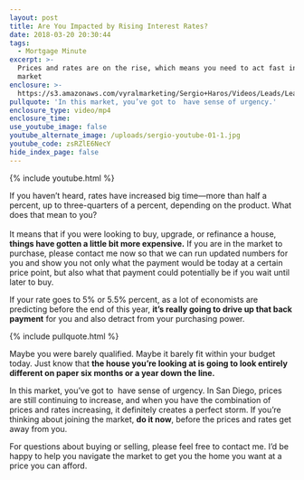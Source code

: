 ```yaml
---
layout: post
title: Are You Impacted by Rising Interest Rates?
date: 2018-03-20 20:30:44
tags:
  - Mortgage Minute
excerpt: >-
  Prices and rates are on the rise, which means you need to act fast in this
  market
enclosure: >-
  https://s3.amazonaws.com/vyralmarketing/Sergio+Haros/Videos/Leads/Leads+-+Are+You+Impacted+By+Rising+Interest+Rates%253F+-San+Diego+Mortgage.mp4
pullquote: 'In this market, you’ve got to  have sense of urgency.'
enclosure_type: video/mp4
enclosure_time:
use_youtube_image: false
youtube_alternate_image: /uploads/sergio-youtube-01-1.jpg
youtube_code: zsRZlE6NecY
hide_index_page: false
---
```


{% include youtube.html %}

If you haven’t heard, rates have increased big time—more than half a percent, up to three-quarters of a percent, depending on the product. What does that mean to you?<br><br>It means that if you were looking to buy, upgrade, or refinance a house, **things have gotten a little bit more expensive.** If you are in the market to purchase, please contact me now so that we can run updated numbers for you and show you not only what the payment would be today at a certain price point, but also what that payment could potentially be if you wait until later to buy.

If your rate goes to 5% or 5.5% percent, as a lot of economists are predicting before the end of this year, **it’s really going to drive up that back payment** for you and also detract from your purchasing power.

{% include pullquote.html %}

Maybe you were barely qualified. Maybe it barely fit within your budget today. Just know that **the house you’re looking at is going to look entirely different on paper six months or a year down the line.**

In this market, you’ve got to &nbsp;have sense of urgency. In San Diego, prices are still continuing to increase, and when you have the combination of prices and rates increasing, it definitely creates a perfect storm. If you’re thinking about joining the market, **do it now**, before the prices and rates get away from you.

For questions about buying or selling, please feel free to contact me. I’d be happy to help you navigate the market to get you the home you want at a price you can afford.

&nbsp;
